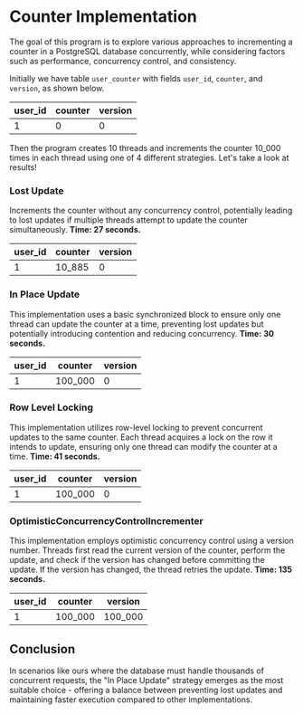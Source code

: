 # Counter Implementation

The goal of this program is to explore various approaches to incrementing a counter in a PostgreSQL database concurrently, while considering factors such as performance, concurrency control, and consistency.

Initially we have table `user_counter` with fields `user_id`, `counter`, and `version`, as shown below.

| user_id | counter | version | 
|---------|---------|---------|
|    1    |    0    |    0    |

Then the program creates 10 threads and increments the counter 10_000 times in each thread using one of 4 different strategies. Let's take a look at results!

### Lost Update
Increments the counter without any concurrency control, potentially leading to lost updates if multiple threads attempt to update the counter simultaneously.
**Time: 27 seconds.**

| user_id | counter | version |
|---------|---------|---------|
|    1    | 10_885  |    0    |

### In Place Update
This implementation uses a basic synchronized block to ensure only one thread can update the counter at a time, preventing lost updates but potentially introducing contention and reducing concurrency.
**Time: 30 seconds.**

| user_id | counter | version |
|---------|---------|---------|
|    1    | 100_000 |    0    |

### Row Level Locking
This implementation utilizes row-level locking to prevent concurrent updates to the same counter. Each thread acquires a lock on the row it intends to update, ensuring only one thread can modify the counter at a time.
**Time: 41 seconds.**

| user_id | counter | version |
|---------|---------|---------|
|    1    | 100_000 |    0    |

### OptimisticConcurrencyControlIncrementer
This implementation employs optimistic concurrency control using a version number. Threads first read the current version of the counter, perform the update, and check if the version has changed before committing the update. If the version has changed, the thread retries the update.
**Time: 135 seconds.**

| user_id | counter | version |
|---------|---------|---------|
|    1    | 100_000 | 100_000 |

## Conclusion

In scenarios like ours where the database must handle thousands of concurrent requests, the "In Place Update" strategy emerges as the most suitable choice - offering a balance between preventing lost updates and maintaining faster execution compared to other implementations.